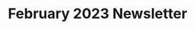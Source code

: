 ---
layout: newsletter-single
title: February 2023 Newsletter
description: 
img:
importance: 1
category: ""
month: February
year: 2023
newsletter_type: monthly #annual / monthly
---